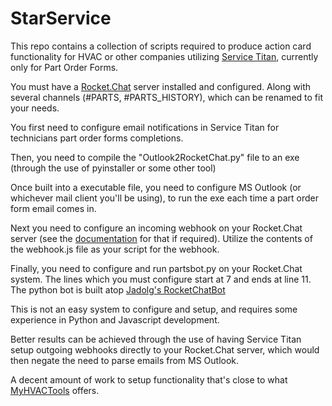 # StarService

This repo contains a collection of scripts required to produce action card functionality for HVAC or other companies utilizing [Service Titan](https://servicetitan.com), currently only for Part Order Forms.

You must have a [Rocket.Chat](http://rocket.chat) server installed and configured. Along with several channels (#PARTS, #PARTS_HISTORY), which can be renamed to fit your needs. 

You first need to configure email notifications in Service Titan for technicians part order forms completions. 

Then, you need to compile the "Outlook2RocketChat.py" file to an exe (through the use of pyinstaller or some other tool)

Once built into a executable file, you need to configure MS Outlook (or whichever mail client you'll be using), to run the exe each time a part order form email comes in.

Next you need to configure an incoming webhook on your Rocket.Chat server (see the [documentation](https://docs.rocket.chat/guides/administrator-guides/integrations) for that if required). Utilize the contents of the webhook.js file as your script for the webhook.

Finally, you need to configure and run partsbot.py on your Rocket.Chat system. The lines which you must configure start at 7 and ends at line 11. The python bot is built atop [Jadolg's RocketChatBot](https://github.com/jadolg/RocketChatBot)

This is not an easy system to configure and setup, and requires some experience in Python and Javascript development. 

Better results can be achieved through the use of having Service Titan setup outgoing webhooks directly to your Rocket.Chat server, which would then negate the need to parse emails from MS Outlook.

A decent amount of work to setup functionality that's close to what [MyHVACTools](https://www.myhvactools.com/) offers.
